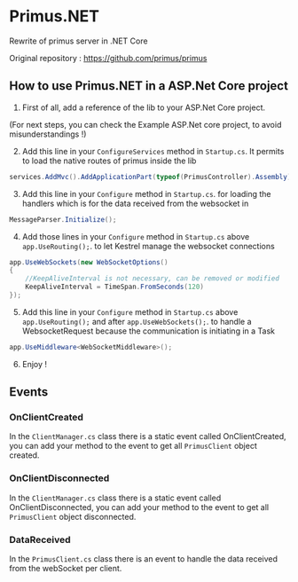# Primus.NET
Rewrite of primus server in .NET Core

Original repository : https://github.com/primus/primus

## How to use Primus.NET in a ASP.Net Core project

1) First of all, add a reference of the lib to your ASP.Net Core project.

(For next steps, you can check the Example ASP.Net core project, to avoid misunderstandings !)

2) Add this line in your `ConfigureServices` method in `Startup.cs`.  It permits to load the native routes of primus inside the lib
```csharp
services.AddMvc().AddApplicationPart(typeof(PrimusController).Assembly).AddControllersAsServices();
```

3) Add this line in your `Configure` method in `Startup.cs`. for loading the handlers which is for the data received from the websocket in
```csharp
MessageParser.Initialize();
```

4) Add those lines in your `Configure` method in `Startup.cs` above `app.UseRouting();`. to let Kestrel manage the websocket connections
```csharp
app.UseWebSockets(new WebSocketOptions()
{
    //KeepAliveInterval is not necessary, can be removed or modified
    KeepAliveInterval = TimeSpan.FromSeconds(120)
});
```

5) Add this line in your `Configure` method in `Startup.cs` above `app.UseRouting();` and after `app.UseWebSockets();`. to handle a WebsocketRequest because the communication is initiating in a Task
```csharp
app.UseMiddleware<WebSocketMiddleware>();
```

6) Enjoy !

## Events

### OnClientCreated

In the `ClientManager.cs` class there is a static event called OnClientCreated, you can add your method to the event to get all `PrimusClient` object created.

### OnClientDisconnected

In the `ClientManager.cs` class there is a static event called OnClientDisconnected, you can add your method to the event to get all `PrimusClient` object disconnected.

### DataReceived

In the `PrimusClient.cs` class there is an event to handle the data received from the webSocket per client.

